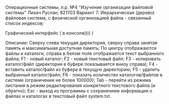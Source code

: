 Операционные системы, л.р. №4 "Изучение организации файловой системы" Лихач Руслан, 821703 Вариант 7: Иерархическая (дерево) файловая система, с физической организацией файла - связанный список индексов;

Графический интерфейс ( в консоли)))) )

Описание: Сверху слева текущая директория, сверху справа занятая память и максимальная доступная память; 
По центру отображаются файлы и каталоги, справа в белом поле отображается текст выбранного файла; 
F1 - новый каталог; 
F2 - новый текстовый файл; 
F3 - копировать каталог/файл (директория в буфере показывается внизу справа); 
F4 - вставить каталог/файл из буфера в текущую директорию; 
F5 - удалить выбранный каталог/файл; 
F6 - показать количество каталогов/файлов в системе (ограничение не более 100000); 
Tab - перейти из режима листания в режим редактирования конкретного текстового файла (и обратно); 
Esc - выход из программы с сохранением информации о файлах и каталогах в текстовый файл system.txt.
